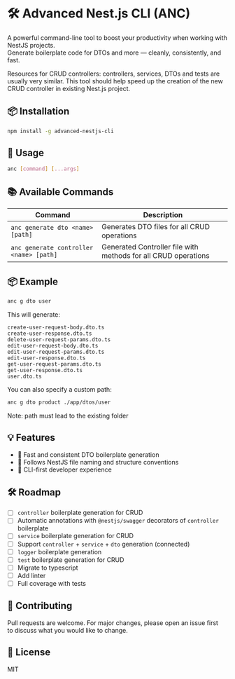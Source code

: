 # 🛠️ Advanced Nest.js CLI (ANC)

A powerful command-line tool to boost your productivity when working with NestJS projects.  
Generate boilerplate code for DTOs and more — cleanly, consistently, and fast.

Resources for CRUD controllers: controllers, services, DTOs and tests are usually very similar.
This tool should help speed up the creation of the new CRUD controller in existing Nest.js project.

## 📦 Installation

```bash
npm install -g advanced-nestjs-cli
```

## 🚀 Usage

```bash
anc [command] [...args]
```

## 📚 Available Commands

| Command                                 | Description                                                    |
|-----------------------------------------|----------------------------------------------------------------|
| `anc generate dto <name> [path]`        | Generates DTO files for all CRUD operations                    |
| `anc generate controller <name> [path]` | Generated Controller file with methods for all CRUD operations |

## 📦 Example

```bash
anc g dto user
```

This will generate:

```
create-user-request-body.dto.ts
create-user-response.dto.ts
delete-user-request-params.dto.ts
edit-user-request-body.dto.ts
edit-user-request-params.dto.ts
edit-user-response.dto.ts
get-user-request-params.dto.ts
get-user-response.dto.ts
user.dto.ts
```

You can also specify a custom path:

```bash
anc g dto product ./app/dtos/user
```
Note: path must lead to the existing folder

## 💡 Features

- 🔧 Fast and consistent DTO boilerplate generation
- 🧼 Follows NestJS file naming and structure conventions
- 💼 CLI-first developer experience

## 🛠 Roadmap

- [ ] `controller` boilerplate generation for CRUD
- [ ] Automatic annotations with `@nestjs/swagger` decorators of `controller` boilerplate
- [ ] `service` boilerplate generation for CRUD
- [ ] Support `controller` + `service` + `dto` generation (connected)
- [ ] `logger` boilerplate generation
- [ ] `test` boilerplate generation for CRUD
- [ ] Migrate to typescript
- [ ] Add linter
- [ ] Full coverage with tests

## 🤝 Contributing

Pull requests are welcome. For major changes, please open an issue first  
to discuss what you would like to change.

## 📄 License

MIT